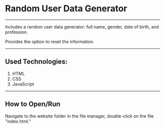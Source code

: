 # Random User Data Generator

___

Includes a random user data generator: full name, gender, date of birth, and profession.

Provides the option to reset the information.

 

___
## Used Technologies:

1. HTML
2. CSS
3. JavaScript
---
## How to Open/Run

Navigate to the website folder in the file manager, double-click on the file "index.html."
